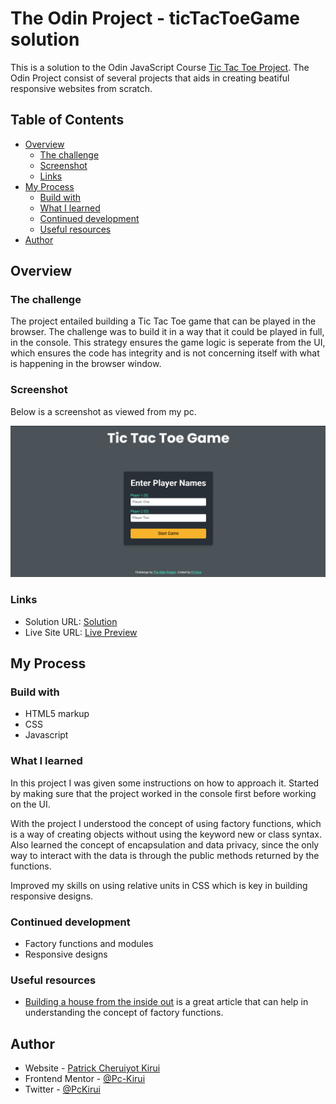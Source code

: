 # The Odin Project - ticTacToeGame solution

This is a solution to the Odin JavaScript Course [Tic Tac Toe Project](https://www.theodinproject.com/lessons/node-path-javascript-tic-tac-toe). The Odin Project consist of several projects that aids in creating beatiful responsive websites from scratch.

## Table of Contents

- [Overview](#overview)
  - [The challenge](#the-challenge)
  - [Screenshot](#screenshot)
  - [Links](#links)
- [My Process](my-process)
  - [Build with](#built-with)
  - [What I learned](#what-i-learned)
  - [Continued development](#continued-development)
  - [Useful resources](#useful-resources)
- [Author](#author)

## Overview

### The challenge

The project entailed building a Tic Tac Toe game that can be played in the browser. The challenge was to build it in a way that it could be played in full, in the console. This strategy ensures the game logic is seperate from the UI, which ensures the code has integrity and is not concerning itself with what is happening in the browser window.

### Screenshot

Below is a screenshot as viewed from my pc.

![](/assets/ticTacToe.png)

### Links

- Solution URL: [Solution](https://github.com/Pc-Kirui/ticTacToeGame)
- Live Site URL: [Live Preview](https://pc-kirui.github.io/ticTacToeGame/)

## My Process

### Build with

- HTML5 markup
- CSS
- Javascript

### What I learned

In this project I was given some instructions on how to approach it. Started by making sure that the project worked in the console first before working on the UI.

With the project I understood the concept of using factory functions, which is a way of creating objects without using the keyword new or class syntax. Also learned the concept of encapsulation and data privacy, since the only way to interact with the data is through the public methods returned by the functions.

Improved my skills on using relative units in CSS which is key in building responsive designs.

### Continued development

- Factory functions and modules
- Responsive designs

### Useful resources

- [Building a house from the inside out](https://www.ayweb.dev/blog/building-a-house-from-the-inside-out) is a great article that can help in understanding the concept of factory functions.

## Author

- Website - [Patrick Cheruiyot Kirui](https://pc-kirui.github.io/)
- Frontend Mentor - [@Pc-Kirui](https://www.frontendmentor.io/profile/Pc-Kirui)
- Twitter - [@PcKirui](https://x.com/PcKirui)
